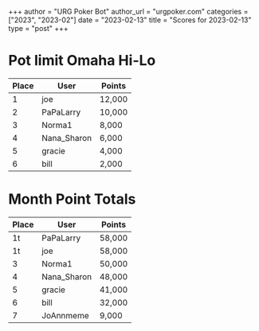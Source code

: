 +++
author = "URG Poker Bot"
author_url = "urgpoker.com"
categories = ["2023", "2023-02"]
date = "2023-02-13"
title = "Scores for 2023-02-13"
type = "post"
+++
# Pot limit Omaha Hi-Lo

| Place | User | Points |
|-------|------|--------|
| 1 | joe | 12,000 |
| 2 | PaPaLarry | 10,000 |
| 3 | Norma1 | 8,000 |
| 4 | Nana_Sharon | 6,000 |
| 5 | gracie | 4,000 |
| 6 | bill | 2,000 |

# Month Point Totals

| Place | User | Points |
|-------|------|--------|
| 1t | PaPaLarry | 58,000 |
| 1t | joe | 58,000 |
| 3 | Norma1 | 50,000 |
| 4 | Nana_Sharon | 48,000 |
| 5 | gracie | 41,000 |
| 6 | bill | 32,000 |
| 7 | JoAnnmeme | 9,000 |
